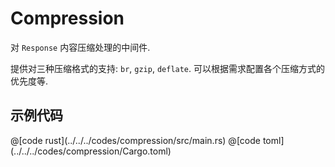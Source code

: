 # Compression

对 `Response` 内容压缩处理的中间件.

提供对三种压缩格式的支持: `br`, `gzip`, `deflate`. 可以根据需求配置各个压缩方式的优先度等.

## 示例代码

<CodeGroup>
  <CodeGroupItem title="main.rs" active>
@[code rust](../../../codes/compression/src/main.rs)
  </CodeGroupItem>
  <CodeGroupItem title="Cargo.toml">
@[code toml](../../../codes/compression/Cargo.toml)
  </CodeGroupItem>
</CodeGroup>